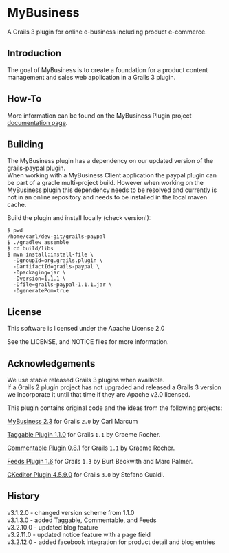 # MyBusiness
A Grails 3 plugin for online  e-business including product e-commerce.

## Introduction
The goal of MyBusiness is to create a foundation for a product content management and sales web application in a Grails 3 plugin.

## How-To
More information can be found on the MyBusiness Plugin project [documentation page](http://cbmarcum.github.io/mybusiness/).

## Building
The MyBusiness plugin has a dependency on our updated version of the grails-paypal plugin.  
When working with a MyBusiness Client application the paypal plugin can be part of a gradle multi-project build. However when working on the MyBusiness plugin this dependency needs to be resolved and currently is not in an online repository and needs to be installed in the local maven cache.

Build the plugin and install locally (check version!):
```Shell Console
$ pwd
/home/carl/dev-git/grails-paypal
$ ./gradlew assemble
$ cd build/libs
$ mvn install:install-file \
  -DgroupId=org.grails.plugin \
  -DartifactId=grails-paypal \
  -Dpackaging=jar \
  -Dversion=1.1.1 \
  -Dfile=grails-paypal-1.1.1.jar \
  -DgeneratePom=true
```

## License
This software is licensed under the Apache License 2.0

See the LICENSE, and NOTICE files for more information.

## Acknowledgements
We use stable released Grails 3 plugins when available.  
If a Grails 2 plugin project has not upgraded and released a Grails 3 version 
we incorporate it until that time if they are Apache v2.0 licensed.

This plugin contains original code and the ideas from the following projects:

[MyBusiness 2.3](http://codebuilders.net/project/mybusiness) for Grails `2.0` by Carl Marcum
 
[Taggable Plugin 1.1.0](https://github.com/gpc/taggable) for Grails `1.1` by Graeme Rocher.
 
[Commentable Plugin 0.8.1](https://github.com/gpc/grails-commentable) for Grails `1.1` by Graeme Rocher.

[Feeds Plugin 1.6](https://github.com/gpc/feeds) for Grails `1.3` by Burt Beckwith and Marc Palmer.

[CKeditor Plugin 4.5.9.0](https://github.com/stefanogualdi/grails-ckeditor) for Grails `3.0` by Stefano Gualdi.

## History
v3.1.2.0 - changed version scheme from 1.1.0  
v3.1.3.0 - added Taggable, Commentable, and Feeds  
v3.2.10.0 - updated blog feature   
v3.2.11.0 - updated notice feature with a page field  
v3.2.12.0 - added facebook integration for product detail and blog entries
